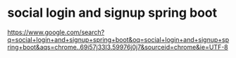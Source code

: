 # social login and signup spring boot

https://www.google.com/search?q=social+login+and+signup+spring+boot&oq=social+login+and+signup+spring+boot&aqs=chrome..69i57j33l3.59976j0j7&sourceid=chrome&ie=UTF-8

